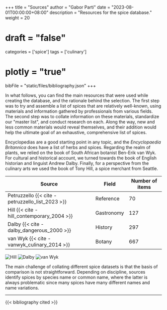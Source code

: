 +++
title = "Sources"
author = "Gabor Parti"
date = "2023-08-01T00:00:00+08:00"
description = "Resources for the spice database."
weight = 20
# draft = "false"
categories = ['spice']
tags = ['culinary']
# plotly = "true"
bibFile = "static/files/bibliography.json"
+++

In what follows, you can find the main resources that were used while creating the database, and the rationale behind the selection. The first step was to try and assemble a list of spices that are relatively well-known, using materials and information gathered by professionals from various fields. The second step was to collate information on these materials, standardize our "master list", and conduct research on each. Along the way, new and less common materials would reveal themselves, and their addition would help the ultimate goal of an exhaustive, comprehensive list of spices.

Encyclopedias are a good starting point in any topic, and the *Encyclopaedia Britannica* does have a list of herbs and spices. Regarding the realm of plants, we relied on the book of South African botanist Ben-Erik van Wyk. For cultural and historical account, we turned towards the book of English historian and linguist Andrew Dalby. Finally, for a perspective from the culinary arts we used the book of Tony Hill, a spice merchant from Seattle.

| Source | Field | Number of items |
| --- | --- | --- |
| Petruzzello {{< cite -petruzzello_list_2023 >}} | Reference | 70 |
| Hill {{< cite -hill_contemporary_2004 >}} | Gastronomy | 127 |
| Dalby {{< cite -dalby_dangerous_2000 >}} | History | 297 |
| van Wyk {{< cite -vanwyk_culinary_2014 >}} | Botany | 667 |

![Hill](/images/books/hill.jpg?height=300px)
![Dalby](/images/books/dalby.jpg?height=300px)
![van Wyk](/images/books/vanwyk.jpg?height=300px)



The main challenge of collating different spice datasets is that the basis of comparison is not straightforward. Depending on discipline, sources identify spices by species name or common name, where the latter is always problematic since many spices have many different names and name variations. 

***

{{< bibliography cited >}}